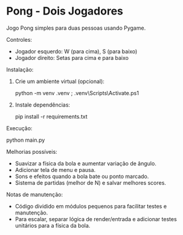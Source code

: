 # Pong - Dois Jogadores

Jogo Pong simples para duas pessoas usando Pygame.

Controles:
- Jogador esquerdo: W (para cima), S (para baixo)
- Jogador direito: Setas para cima e para baixo

Instalação:

1. Crie um ambiente virtual (opcional):

   python -m venv .venv
   ; .venv\Scripts\Activate.ps1

2. Instale dependências:

   pip install -r requirements.txt

Execução:

   python main.py

Melhorias possíveis:

- Suavizar a física da bola e aumentar variação de ângulo.
- Adicionar tela de menu e pausa.
- Sons e efeitos quando a bola bate ou ponto marcado.
- Sistema de partidas (melhor de N) e salvar melhores scores.

Notas de manutenção:

- Código dividido em módulos pequenos para facilitar testes e manutenção.
- Para escalar, separar lógica de render/entrada e adicionar testes unitários para a física da bola.

